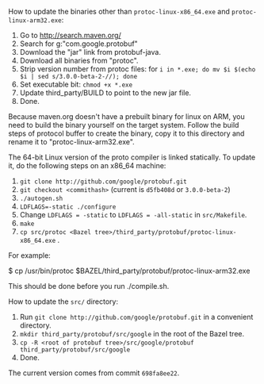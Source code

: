 How to update the binaries other than `protoc-linux-x86_64.exe` and `protoc-linux-arm32.exe`:

1. Go to http://search.maven.org/
2. Search for g:"com.google.protobuf"
3. Download the "jar" link from protobuf-java.
4. Download all binaries from "protoc".
5. Strip version number from protoc files: for `i in *.exe; do mv $i $(echo $i | sed s/3.0.0-beta-2-//); done`
6. Set executable bit: `chmod +x *.exe`
7. Update third_party/BUILD to point to the new jar file.
8. Done.

Because maven.org doesn't have a prebuilt binary for linux on ARM, you need to build the binary
yourself on the target system. Follow the build steps of protocol buffer to create the binary,
copy it to this directory and rename it to "protoc-linux-arm32.exe".

The 64-bit Linux version of the proto compiler is linked statically. To update it, do
the following steps on an x86_64 machine:

1. `git clone http://github.com/google/protobuf.git`
2. `git checkout <commithash>` (current is `d5fb408d` or `3.0.0-beta-2`)
3. `./autogen.sh`
4. `LDFLAGS=-static ./configure`
5. Change `LDFLAGS = -static` to `LDFLAGS = -all-static` in  `src/Makefile`.
6. `make`
7. `cp src/protoc <Bazel tree>/third_party/protobuf/protoc-linux-x86_64.exe` .


For example:

$ cp /usr/bin/protoc $BAZEL/third_party/protobuf/protoc-linux-arm32.exe

This should be done before you run ./compile.sh.

How to update the `src/` directory:

1. Run `git clone http://github.com/google/protobuf.git` in a convenient directory.
2. `mkdir third_party/protobuf/src/google` in the root of the Bazel tree.
3. `cp -R <root of protobuf tree>/src/google/protobuf third_party/protobuf/src/google`
4. Done.

The current version comes from commit `698fa8ee22`.
